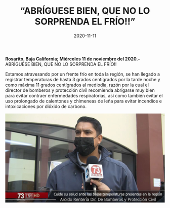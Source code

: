 ﻿---
layout: blog
title:  “ABRÍGUESE BIEN, QUE NO LO SORPRENDA EL FRÍO!!”
date:   2020-11-11  
categories: rosarito
permalink: /:categories/:title:output_ext
image: img/cnr/bajas-temperaturas.jpg
autor: 
---


**Rosarito, Baja California;  Miércoles 11 de noviembre del 2020.-** ABRÍGUESE BIEN, QUE NO LO SORPRENDA EL FRÍO!!


Estamos atravesando por un frente frío en toda la región, se han llegado a registrar temperaturas de hasta 3 grados centígrados por la tarde noche y como máxima 11 grados centígrados al mediodía, razón por la cual el director de bomberos y protección civil recomienda abrigarse muy bien para evitar contraer enfermedades respiratorias, así como también evitar el uso prolongado de calentones y chimeneas de leña para evitar incendios e intoxicaciones por dióxido de carbono.

<div id="carouselExampleSlidesOnly" class="carousel slide" data-ride="carousel">
  <div class="carousel-inner">
    <div class="carousel-item active">
       <img class="d-block w-100" src="/img/cnr/bajas-temperaturas.jpg" loading="lazy"  alt="Bajas temperaturas">
    </div>
  </div>
</div>